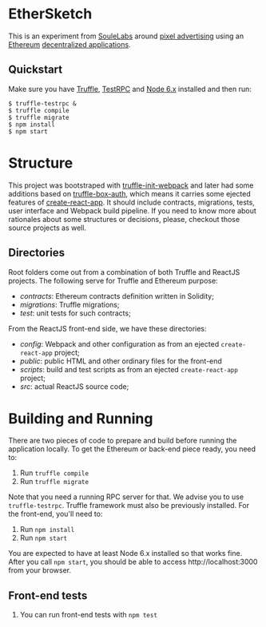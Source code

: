 # EtherSketch

This is an experiment from [SouleLabs](https://github.com/SouleLabs) around
[pixel advertising](https://en.wikipedia.org/wiki/Pixel_advertising) using an
[Ethereum](https://www.ethereum.org/) [decentralized
applications](https://en.wikipedia.org/wiki/Ethereum#Decentralized_applications).

## Quickstart

Make sure you have
[Truffle](http://truffleframework.com/docs/getting_started/installation),
[TestRPC](https://www.npmjs.com/package/truffle-testrpc) and [Node
6.x](https://nodejs.org/en/) installed and then run:

```console
$ truffle-testrpc &
$ truffle compile
$ truffle migrate
$ npm install
$ npm start
```

# Structure

This project was bootstraped with
[truffle-init-webpack](https://github.com/trufflesuite/truffle-init-webpack) and
later had some additions based on
[truffle-box-auth](https://github.com/truffle-box/truffle-box-auth), which means
it carries some ejected features of
[create-react-app](https://github.com/facebookincubator/create-react-app). It
should include contracts, migrations, tests, user interface and Webpack build
pipeline. If you need to know more about rationales about some structures or
decisions, please, checkout those source projects as well.

## Directories

Root folders come out from a combination of both Truffle and ReactJS projects.
The following serve for Truffle and Ethereum purpose:

- *contracts*: Ethereum contracts definition written in Solidity;
- *migrations*: Truffle migrations;
- *test*: unit tests for such contracts;

From the ReactJS front-end side, we have these directories:

- *config*: Webpack and other configuration as from an ejected `create-react-app`
  project;
- *public*: public HTML and other ordinary files for the front-end
- *scripts*: build and test scripts as from an ejected `create-react-app` project;
- *src*: actual ReactJS source code;

# Building and Running

There are two pieces of code to prepare and build before running the application
locally. To get the Ethereum or back-end piece ready, you need to:

1. Run `truffle compile`
2. Run `truffle migrate`

Note that you need a running RPC server for that. We advise you to use
`truffle-testrpc`. Truffle framework must also be previously installed. For the
front-end, you'll need to:

1. Run `npm install`
2. Run `npm start`

You are expected to have at least Node 6.x installed so that works fine. After
you call `npm start`, you should be able to access http://localhost:3000 from
your browser.

## Front-end tests

1. You can run front-end tests with `npm test`
